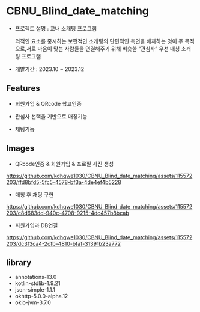 # CBNU_Blind_date_matching


- 프로젝트 설명 : 교내 소개팅 프로그램
  
  외적인 요소를 중시하는 보편적인 소개팅의 단편적인 측면을 배제하는 것이 주 목적으로,서로 마음이 맞는 사람들을 연결해주기 위해 비슷한 “관심사” 우선 매칭 소개팅 프로그램

- 개발기간 : 2023.10 ~ 2023.12 




## Features

- 회원가입 & QRcode 학교인증
  
- 관심사 선택을 기반으로 매칭기능
  
- 채팅기능




## Images


- QRcode인증 & 회원가입 & 프로필 사진 생성


https://github.com/kdhqwe1030/CBNU_Blind_date_matching/assets/115572203/ffd8bfd5-5fc5-4578-bf3a-4de4ef4b5228


- 매칭 후 채팅 구현


https://github.com/kdhqwe1030/CBNU_Blind_date_matching/assets/115572203/c8d683dd-940c-4708-9215-4dc457b8bcab


- 회원가입과 DB연결
    

https://github.com/kdhqwe1030/CBNU_Blind_date_matching/assets/115572203/dc3f3ca4-2cfb-4810-bfaf-31391b23a772






## library


- annotations-13.0
- kotlin-stdlib-1.9.21 
- json-simple-1.1.1
- okhttp-5.0.0-alpha.12
- okio-jvm-3.7.0





